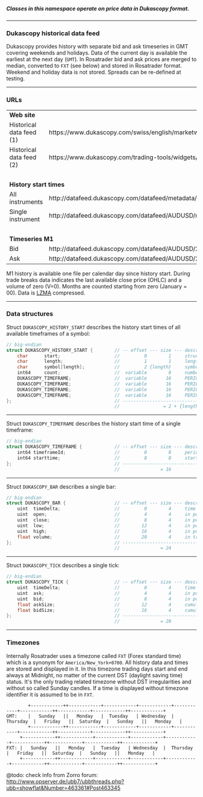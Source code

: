 
##### Classes in this namespace operate on price data in Dukascopy format.

---


### Dukascopy historical data feed

Dukascopy provides history with separate bid and ask timeseries in GMT covering weekends and holidays. Data of the current
day is available the earliest at the next day (`GMT`). In Rosatrader bid and ask prices are merged to median, converted to
`FXT` (see below) and stored in Rosatrader format. Weekend and holiday data is not stored. Spreads can be re-defined at testing.

---


### URLs

<table>
<tr>
    <td colspan="2"> <b>Web site</b> </td>
</tr>
<tr>
    <td> Historical data feed (1) </td>
    <td> https://www.dukascopy.com/swiss/english/marketwatch/historical/ </td>
</tr>
<tr>
    <td> Historical data feed (2) </td>
    <td> https://www.dukascopy.com/trading-tools/widgets/quotes/historical_data_feed </td>
</tr>
<tr>
    <td colspan="2"><br></td>
</tr>

<tr>
    <td colspan="2"> <b>History start times</b> </td>
</tr>
<tr>
    <td> All instruments </td>
    <td> http://datafeed.dukascopy.com/datafeed/metadata/HistoryStart.bi5 </td>
</tr>
<tr>
    <td> Single instrument </td>
    <td> http://datafeed.dukascopy.com/datafeed/AUDUSD/metadata/HistoryStart.bi5 </td>
</tr>
<tr>
    <td colspan="2"><br></td>
</tr>

<tr>
    <td colspan="2"> <b>Timeseries M1</b> </td>
</tr>
<tr>
    <td> Bid </td>
    <td> http://datafeed.dukascopy.com/datafeed/AUDUSD/2013/00/10/BID_candles_min_1.bi5 </td>
</tr>
<tr>
    <td> Ask </td>
    <td> http://datafeed.dukascopy.com/datafeed/AUDUSD/2013/11/31/ASK_candles_min_1.bi5 </td>
</tr>
</table>

M1 history is available one file per calendar day since history start. During trade breaks data indicates the last available
close price (OHLC) and a volume of zero (V=0). Months are counted starting from zero (January = 00).
Data is [LZMA](https://en.wikipedia.org/wiki/Lempel%E2%80%93Ziv%E2%80%93Markov_chain_algorithm) compressed.

---


### Data structures

Struct `DUKASCOPY_HISTORY_START` describes the history start times of all available timeframes of a symbol:
```C++
// big-endian
struct DUKASCOPY_HISTORY_START {        // -- offset --- size --- description --------------------------------------------------
    char      start;                    //         0        1     struct start marker (always NULL)
    char      length;                   //         1        1     length of the following symbol name
    char      symbol[length];           //         2 {length}     symbol name w/o terminating NULL character
    int64     count;                    //  variable        8     number of history start records to follow (always 4)
    DUKASCOPY_TIMEFRAME;                //  variable       16     PERIOD_TICK
    DUKASCOPY_TIMEFRAME;                //  variable       16     PERIOD_M1
    DUKASCOPY_TIMEFRAME;                //  variable       16     PERIOD_H1
    DUKASCOPY_TIMEFRAME;                //  variable       16     PERIOD_D1
};                                      // -------------------------------------------------------------------------------------
                                        //                = 2 + {length} + {count} * sizeof(DUKASCOPY_TIMEFRAME)
```
---

Struct `DUKASCOPY_TIMEFRAME` describes the history start time of a single timeframe:
```C++
// big-endian
struct DUKASCOPY_TIMEFRAME {            // -- offset --- size --- description --------------------------------------------------
    int64 timeframeId;                  //         0        8     period in msec (-1: same as 0 = PERIOD_TICK)
    int64 starttime;                    //         8        8     start time as a Java timestamp (INT_MAX: no history avaliable)
};                                      // -------------------------------------------------------------------------------------
                                        //               = 16
```
---

Struct `DUKASCOPY_BAR` describes a single bar:
```C++
// big-endian
struct DUKASCOPY_BAR {                  // -- offset --- size --- description --------------------------------------------------
    uint  timeDelta;                    //         0        4     time difference in seconds since 00:00 GMT of the day
    uint  open;                         //         4        4     in point
    uint  close;                        //         8        4     in point
    uint  low;                          //        12        4     in point
    uint  high;                         //        16        4     in point
    float volume;                       //        20        4     in traded units
};                                      // -------------------------------------------------------------------------------------
                                        //               = 24
```
---

Struct `DUKASCOPY_TICK` describes a single tick:
```C++
// big-endian
struct DUKASCOPY_TICK {                 // -- offset --- size --- description --------------------------------------------------
    uint  timeDelta;                    //         0        4     time difference in msec since start of the hour
    uint  ask;                          //         4        4     in point
    uint  bid;                          //         8        4     in point
    float askSize;                      //        12        4     cumulated ask size in lot (min. 1)
    float bidSize;                      //        16        4     cumulated bid size in lot (min. 1)
};                                      // -------------------------------------------------------------------------------------
                                        //               = 20
```
---


### Timezones

Internally Rosatrader uses a timezone called `FXT` (Forex standard time) which is a synonym for `America/New_York+0700`. All
history data and times are stored and displayed in it. In this timezone trading days start and end always at Midnight, no
matter of the current DST (daylight saving time) status. It's the only trading related timezone without DST irregularities
and without so called Sunday candles. If a time is displayed without timezone identifier it is assumed to be in `FXT`.
```
        +------------++------------+------------+------------+------------+------------++------------+------------++------------+
GMT:    |   Sunday   ||   Monday   |  Tuesday   | Wednesday  |  Thursday  |   Friday   ||  Saturday  |   Sunday   ||   Monday   |
        +------------++------------+------------+------------+------------+------------++------------+------------++------------+
     +------------++------------+------------+------------+------------+------------++------------+------------++------------+
FXT: |   Sunday   ||   Monday   |  Tuesday   | Wednesday  |  Thursday  |   Friday   ||  Saturday  |   Sunday   ||   Monday   |
     +------------++------------+------------+------------+------------+------------++------------+------------++------------+
```
@todo: check info from Zorro forum:  http://www.opserver.de/ubb7/ubbthreads.php?ubb=showflat&Number=463361#Post463345
